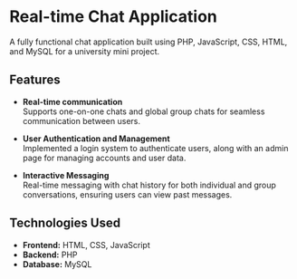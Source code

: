 # Real-time Chat Application

A fully functional chat application built using PHP, JavaScript, CSS, HTML, and MySQL for a university mini project.

## Features

- **Real-time communication**  
  Supports one-on-one chats and global group chats for seamless communication between users.

- **User Authentication and Management**  
  Implemented a login system to authenticate users, along with an admin page for managing accounts and user data.

- **Interactive Messaging**  
  Real-time messaging with chat history for both individual and group conversations, ensuring users can view past messages.

## Technologies Used

- **Frontend:** HTML, CSS, JavaScript
- **Backend:** PHP
- **Database:** MySQL

